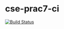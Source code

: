 # cse-prac7-ci
[![Build Status](https://travis-ci.com/AnneliKlamas/cse-prac7-ci.svg?branch=master)](https://travis-ci.com/AnneliKlamas/cse-prac7-ci)
